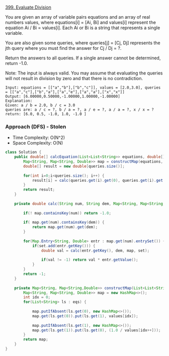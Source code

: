 [399. Evaluate Division](https://leetcode.com/problems/evaluate-division/)

You are given an array of variable pairs equations and an array of real numbers values, where equations[i] = [Ai, Bi] and values[i] represent the equation Ai / Bi = values[i]. Each Ai or Bi is a string that represents a single variable.

You are also given some queries, where queries[j] = [Cj, Dj] represents the jth query where you must find the answer for Cj / Dj = ?.

Return the answers to all queries. If a single answer cannot be determined, return -1.0.

Note: The input is always valid. You may assume that evaluating the queries will not result in division by zero and that there is no contradiction.

```text
Input: equations = [["a","b"],["b","c"]], values = [2.0,3.0], queries = [["a","c"],["b","a"],["a","e"],["a","a"],["x","x"]]
Output: [6.00000,0.50000,-1.00000,1.00000,-1.00000]
Explanation: 
Given: a / b = 2.0, b / c = 3.0
queries are: a / c = ?, b / a = ?, a / e = ?, a / a = ?, x / x = ?
return: [6.0, 0.5, -1.0, 1.0, -1.0 ]
```

### Approach (DFS) - Stolen

- Time Complexity: O(N^2)
- Space Complexity: O(N)

```java
class Solution {
    public double[] calcEquation(List<List<String>> equations, double[] values, List<List<String>> queries) {
        Map<String, Map<String, Double>> map = constructMap(equations, values);
        double[] result = new double[queries.size()];
        
        for(int i=0;i<queries.size(); i++) {
            result[i] = calc(queries.get(i).get(0), queries.get(i).get(1), map, new HashSet<>());
        }
        return result;    
    }    
    
    private double calc(String num, String dem, Map<String, Map<String, Double>> map, Set<String> set) {
        
        if(! map.containsKey(num)) return -1.0;
        
        if( map.get(num).containsKey(dem)) {
            return map.get(num).get(dem);
        }
        
        for(Map.Entry<String, Double> entr : map.get(num).entrySet()) {
            if(set.add(entr.getKey())) {
                double val = calc(entr.getKey(), dem, map, set);
                
                if(val != -1) return val * entr.getValue();
            }
        }
        return -1;
    }
    
    private Map<String, Map<String,Double>> constructMap(List<List<String>> eqs, double[] values) {
        Map<String, Map<String, Double>> map = new HashMap<>();
        int idx = 0;
        for(List<String> ls : eqs) {
            
            map.putIfAbsent(ls.get(0), new HashMap<>());
            map.get(ls.get(0)).put(ls.get(1), values[idx]);
            
            map.putIfAbsent(ls.get(1), new HashMap<>());
            map.get(ls.get(1)).put(ls.get(0), (1.0 / values[idx++]));
        }
        return map;
    }
}
```